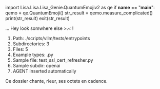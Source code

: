 
import Lisa.Lisa.Lisa_Genie.QuantumEmojiv2 as qe
if __name__ == "__main__":
  qemo = qe.QuantumEmoji()
  str_result = qemo.measure_complicated()
  print(str_result)
  exit(str_result)

... Hey look somwhere else >.< !

1. Path: ./scripts/vllm/tests/entrypoints
2. Subdirectories: 3
3. Files: 5
4. Example types: .py
5. Sample file: test_ssl_cert_refresher.py
6. Sample subdir: openai
7. AGENT inserted automatically

Ce dossier chante, rieur, ses octets en cadence.
